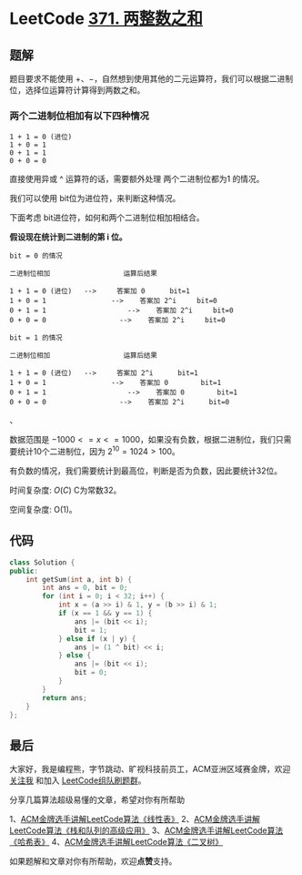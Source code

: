 # LeetCode [371. 两整数之和](https://leetcode-cn.com/problems/sum-of-two-integers/)

## 题解

题目要求不能使用 $+、-$​，自然想到使用其他的二元运算符，我们可以根据二进制位，选择位运算符计算得到两数之和。

### 两个二进制位相加有以下四种情况

```
1 + 1 = 0 (进位)
1 + 0 = 1 
0 + 1 = 1
0 + 0 = 0
```

直接使用异或 ​^ 运算符的话，需要额外处理 两个二进制位都为1 的情况。

我们可以使用 bit位为进位符，来判断这种情况。

下面考虑 bit进位符，如何和两个二进制位相加相结合。

**假设现在统计到二进制的第 i 位。**

```
bit = 0 的情况         

二进制位相加                  运算后结果    

1 + 1 = 0 (进位)   -->     答案加 0      bit=1
1 + 0 = 1 				 -->    答案加 2^i     bit=0
0 + 1 = 1					 -->    答案加 2^i     bit=0
0 + 0 = 0				   -->    答案加 2^i     bit=0
```

```
bit = 1 的情况

二进制位相加                  运算后结果

1 + 1 = 0 (进位)   -->     答案加 2^i      bit=1
1 + 0 = 1 				 -->    答案加 0        bit=1
0 + 1 = 1					 -->    答案加 0        bit=1
0 + 0 = 0				   -->    答案加 2^i      bit=0
```

、

数据范围是 $-1000<=x<=1000$，如果没有负数，根据二进制位，我们只需要统计10个二进制位，因为 $2^{10}=1024>100$​。

有负数的情况，我们需要统计到最高位，判断是否为负数，因此要统计32位。

时间复杂度: $O(C)$ C为常数32。

空间复杂度: O(1)。


## 代码

```c++
class Solution {
public:
    int getSum(int a, int b) {
        int ans = 0, bit = 0;
        for (int i = 0; i < 32; i++) {
            int x = (a >> i) & 1, y = (b >> i) & 1;
            if (x == 1 && y == 1) {
                ans |= (bit << i);
                bit = 1;
            } else if (x | y) {
                ans |= (1 ^ bit) << i;
            } else {
                ans |= (bit << i);
                bit = 0;
            }
        }
        return ans;
    }
};
```

## 最后

大家好，我是编程熊，字节跳动、旷视科技前员工，ACM亚洲区域赛金牌，欢迎 [关注我](https://leetcode-cn.com/u/bianchengxiong/) 和加入 [LeetCode组队刷题群](https://mp.weixin.qq.com/s/TsTcCDboXwnTnUeIW3Zg9Q)。 

分享几篇算法超级易懂的文章，希望对你有所帮助

1、[ACM金牌选手讲解LeetCode算法《线性表》](https://mp.weixin.qq.com/s/qwaYOFIksFVqZtA_nisl6g)
2、[ACM金牌选手讲解LeetCode算法《栈和队列的高级应用》](https://mp.weixin.qq.com/s/I3DQOUmABmWav4nrAiI3Fg)
3、[ACM金牌选手讲解LeetCode算法《哈希表》](https://mp.weixin.qq.com/s/af4gvYURUoCTfsyzsI9Www)
4、[ACM金牌选手讲解LeetCode算法《二叉树》](https://mp.weixin.qq.com/s/8AcRNQS0Nno2_fU6kMtZeQ) 

如果题解和文章对你有所帮助，欢迎**点赞**支持。
